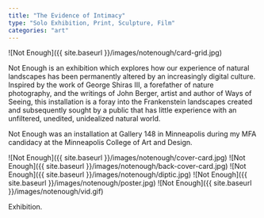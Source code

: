 ```yaml
---
title: "The Evidence of Intimacy"
type: "Solo Exhibition, Print, Sculpture, Film"
categories: "art"
---
```


![Not Enough]({{ site.baseurl }}/images/notenough/card-grid.jpg)

Not Enough is an exhibition which explores how our experience of natural landscapes has been permanently altered by an increasingly digital culture. Inspired by the work of George Shiras III, a forefather of nature photography, and the writings of John Berger, artist and author of Ways of Seeing, this installation is a foray into the Frankenstein landscapes created and subsequently sought by a public that has little experience with an unfiltered, unedited, unidealized natural world.


Not Enough was an installation at Gallery 148 in Minneapolis during my MFA candidacy at the Minneapolis College of Art and Design.

![Not Enough]({{ site.baseurl }}/images/notenough/cover-card.jpg)
![Not Enough]({{ site.baseurl }}/images/notenough/back-cover-card.jpg)
![Not Enough]({{ site.baseurl }}/images/notenough/diptic.jpg)
![Not Enough]({{ site.baseurl }}/images/notenough/poster.jpg)
![Not Enough]({{ site.baseurl }}/images/notenough/vid.gif)

Exhibition.
